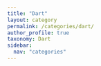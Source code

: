 ```yaml
---
title: "Dart"
layout: category
permalink: /categories/dart/
author_profile: true
taxonomy: Dart
sidebar:
  nav: "categories"
---
```

